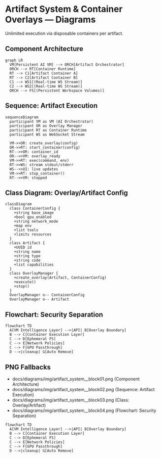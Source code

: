 # Artifact System & Container Overlays — Diagrams

Unlimited execution via disposable containers per artifact.

## Component Architecture

```mermaid
graph LR
  VM[Persistent AI VM] --> ORCH[Artifact Orchestrator]
  ORCH --> RT[Container Runtime]
  RT --> C1[Artifact Container A]
  RT --> C2[Artifact Container B]
  C1 --> WS1[(Real-time WS Stream)]
  C2 --> WS2[(Real-time WS Stream)]
  ORCH --> FS[(Persistent Workspace Volumes)]
```

## Sequence: Artifact Execution

```mermaid
sequenceDiagram
  participant VM as VM (AI Orchestrator)
  participant OR as Overlay Manager
  participant RT as Container Runtime
  participant WS as WebSocket Stream

  VM->>OR: create_overlay(config)
  OR->>RT: start_container(config)
  RT-->>OR: container_id
  OR-->>VM: overlay_ready
  VM->>RT: exec(command, env)
  RT->>WS: stream stdout/stderr
  WS-->>UI: live updates
  VM->>RT: stop_container()
  RT-->>VM: stopped
```

## Class Diagram: Overlay/Artifact Config

```mermaid
classDiagram
  class ContainerConfig {
    +string base_image
    +bool gpu_enabled
    +string network_mode
    +map env
    +list tools
    +limits resources
  }
  class Artifact {
    +UUID id
    +string name
    +string type
    +string code
    +list capabilities
  }
  class OverlayManager {
    +create_overlay(Artifact, ContainerConfig)
    +execute()
    +stop()
  }
  OverlayManager o-- ContainerConfig
  OverlayManager o-- Artifact
```

## Flowchart: Security Separation

```mermaid
flowchart TD
  A[VM Intelligence Layer] -->|API| B[Overlay Boundary]
  B --> C[Container Execution Layer]
  C --> D[Ephemeral FS]
  C --> E[Network Policies]
  C --> F[GPU Passthrough]
  D -->|cleanup| G[Auto Remove]
```

## PNG Fallbacks
- docs/diagrams/img/artifact_system__block01.png (Component Architecture)
- docs/diagrams/img/artifact_system__block02.png (Sequence: Artifact Execution)
- docs/diagrams/img/artifact_system__block03.png (Class: Overlay/Artifact)
- docs/diagrams/img/artifact_system__block04.png (Flowchart: Security Separation)

```mermaid
flowchart TD
  A[VM Intelligence Layer] -->|API| B[Overlay Boundary]
  B --> C[Container Execution Layer]
  C --> D[Ephemeral FS]
  C --> E[Network Policies]
  C --> F[GPU Passthrough]
  D -->|cleanup| G[Auto Remove]
```

